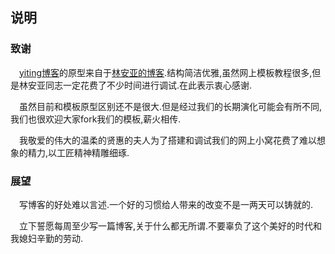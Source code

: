 ## 说明

### 致谢

&emsp;[yiting博客](yitinglove.cn)的原型来自于[林安亚的博客](painterlin.com).结构简洁优雅,虽然网上模板教程很多,但是林安亚同志一定花费了不少时间进行调试.在此表示衷心感谢.

&emsp;虽然目前和模板原型区别还不是很大.但是经过我们的长期演化可能会有所不同,我们也很欢迎大家fork我们的模板,薪火相传.

&emsp;我敬爱的伟大的温柔的贤惠的夫人为了搭建和调试我们的网上小窝花费了难以想象的精力,以工匠精神精雕细琢.

### 展望

&emsp;写博客的好处难以言述.一个好的习惯给人带来的改变不是一两天可以铸就的.

&emsp;立下誓愿每周至少写一篇博客,关于什么都无所谓.不要辜负了这个美好的时代和我媳妇辛勤的劳动.
